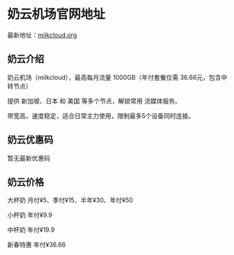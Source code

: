 # 奶云机场官网地址

最新地址：[milkcloud.org](https://milkcloud.org/#/login?code=DwBbG7ZZ)

## 奶云介绍

奶云机场（milkcloud），最高每月流量 1000GB（年付套餐仅需 36.66元，包含中转节点）

提供 新加坡、日本 和 美国 等多个节点，解锁常用 流媒体服务。

带宽高，速度稳定，适合日常主力使用，限制最多5个设备同时连接。

## 奶云优惠码

暂无最新优惠码

## 奶云价格

大杯奶 月付¥5、季付¥15、半年¥30、年付¥50

小杯奶 年付¥9.9

中杯奶 年付¥19.9

新春特惠 年付¥36.66
